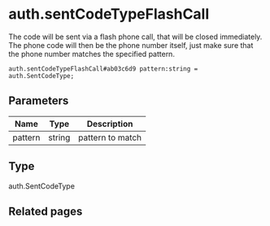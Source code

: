 # auth.sentCodeTypeFlashCall
The code will be sent via a flash phone call, that will be closed immediately. The phone code will then be the phone number itself, just make sure that the phone number matches the specified pattern.

```
auth.sentCodeTypeFlashCall#ab03c6d9 pattern:string = auth.SentCodeType;
```

## Parameters
| Name | Type | Description |
| ---- | :----: | ----------- |
| pattern | string | pattern to match |


## Type
auth.SentCodeType

## Related pages
